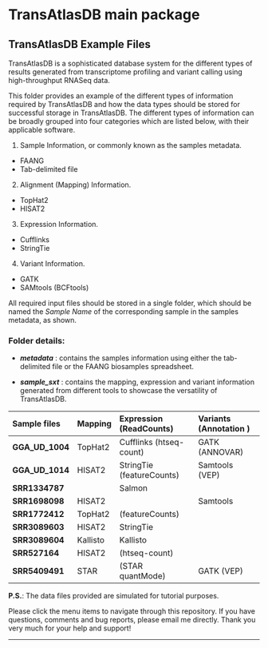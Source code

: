 # TransAtlasDB main package

## TransAtlasDB Example Files

TransAtlasDB is a sophisticated database system for the different types of results generated from transcriptome profiling and variant calling using high-throughput RNASeq data.

This folder provides an example of the different types of information required by TransAtlasDB and how the data types should be stored for successful storage in TransAtlasDB.
The different types of information can be broadly grouped into four categories which are listed below, with their applicable software.

1. Sample Information, or commonly known as the samples metadata.
  * FAANG
  * Tab-delimited file

2. Alignment (Mapping) Information.
  * TopHat2
  * HISAT2

3. Expression Information.
  * Cufflinks
  * StringTie

4. Variant Information.
  * GATK 
  * SAMtools (BCFtools)

All required input files should be stored in a single folder, which should be named the _Sample Name_ of the corresponding sample in the samples metadata, as shown.

### Folder details:
* _**metadata**_ : contains the samples information using either the tab-delimited file or the FAANG biosamples spreadsheet.

* _**sample_sxt**_ : contains the mapping, expression and variant information generated from different tools to showcase the versatility of TransAtlasDB.

 | **Sample files**         | Mapping             | Expression   (ReadCounts)      | Variants  (Annotation )    |
 |:-------------------------|:--------------------|:-------------------------------|:---------------------------|
 | **GGA_UD_1004**          | TopHat2             | Cufflinks    (htseq-count)     | GATK      (ANNOVAR)        |
 | **GGA_UD_1014**          | HISAT2              | StringTie    (featureCounts)   | Samtools  (VEP)            | 
 | **SRR1334787**           |                     | Salmon                         |                            |
 | **SRR1698098**           | HISAT2              |                                | Samtools                   | 
 | **SRR1772412**           | TopHat2             |              (featureCounts)   |                            |
 | **SRR3089603**           | HISAT2              | StringTie                      |                            |
 | **SRR3089604**           | Kallisto            | Kallisto                       |                            |
 | **SRR527164**            | HISAT2              |              (htseq-count)     |                            |
 | **SRR5409491**           | STAR                |              (STAR quantMode)  | GATK      (VEP)            |


**P.S.**: The data files provided are simulated for tutorial purposes.

Please click the menu items to navigate through this repository. If you have questions, comments and bug reports, please email me directly. Thank you very much for your help and support!

---
